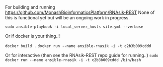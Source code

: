 For building and running https://github.com/MonashBioinformaticsPlatform/RNAsik-REST
None of this is functional yet but will be an ongoing work in progress.

`sudo ansible-playbook -i local_server_hosts site.yml --verbose`

Or if docker is your thing..!

`docker build .`
`docker run --name ansible-rnasik -i -t c2b3b009cddd`

Or for interactive (then see the RNAsik-REST repo guide for running..)
`sudo docker run --name ansible-rnasik -i -t c2b3b009cddd /bin/bash`

